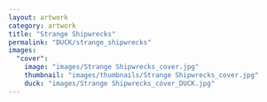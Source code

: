 ```yaml
---
layout: artwork
category: artwork
title: "Strange Shipwrecks"
permalink: "DUCK/strange_shipwrecks"
images:
  "cover":
    image: "images/Strange Shipwrecks_cover.jpg"
    thumbnail: "images/thumbnails/Strange Shipwrecks_cover.jpg"
    duck: "images/Strange Shipwrecks_cover_DUCK.jpg"
---
```

